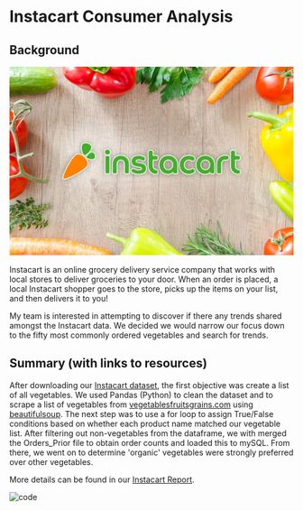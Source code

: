 # Instacart Consumer Analysis

## Background

![Instacart](Images/Instacart-Featured-Image.jpg)

Instacart is an online grocery delivery service company that works with local stores to deliver groceries to your door.  When an order is placed, a local Instacart shopper goes to the store, picks up the items on your list, and then delivers it to you! 

My team is interested in attempting to discover if there any trends shared amongst the Instacart data.  We decided we would narrow our focus down to the fifty most commonly ordered vegetables and search for trends.

## Summary (with links to resources)

After downloading our [Instacart dataset](https://www.kaggle.com/c/instacart-market-basket-analysis/data), the first objective was create a list of all vegetables.  We used Pandas (Python) to clean the dataset and to scrape a list of vegetables from [vegetablesfruitsgrains.com](http://vegetablesfruitsgrains.com/list-of-vegetables/) using [beautifulsoup](https://pypi.org/project/beautifulsoup4/). The next step was to use a for loop to assign True/False conditions based on whether each product name matched our vegetable list. After filtering out non-vegetables from the dataframe, we with merged the Orders_Prior file to obtain order counts and loaded this to mySQL.  From there, we went on to determine 'organic' vegetables were strongly preferred over other vegetables.

More details can be found in our [Instacart Report](https://docs.google.com/document/d/1HpnmOSepOIK7yEkA4PbdTlUmIgmipytGtZhWGC4LPKs/edit?usp=sharing).

![code](Images/instacart_code_snippet.jpg)
